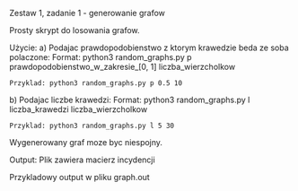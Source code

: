 Zestaw 1, zadanie 1 - generowanie grafow 

Prosty skrypt do losowania grafow.

Użycie:
a) Podajac prawdopodobienstwo z ktorym krawedzie beda ze soba polaczone:
    Format: python3 random_graphs.py p prawdopodobienstwo_w_zakresie_[0, 1] liczba_wierzcholkow

    Przyklad: python3 random_graphs.py p 0.5 10

b) Podajac liczbe krawedzi:
    Format: python3 random_graphs.py l liczba_krawedzi liczba_wierzcholkow

    Przyklad: python3 random_graphs.py l 5 30

Wygenerowany graf moze byc niespojny.


Output:
Plik zawiera macierz incydencji

Przykladowy output w pliku graph.out
